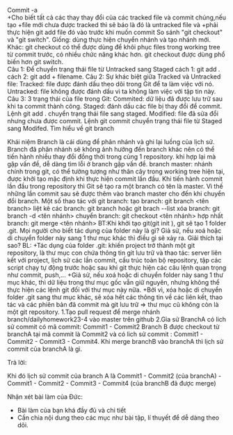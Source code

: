 ﻿Commit -a   
+Cho biết tất cả các thay thay đổi của các  tracked file và commit chúng,nếu tạo
+file mới chưa được tracked thì sẽ báo là đó là untracked file và 
+phải thực hiện git add file đó vào trước khi muốn commit 
So sánh  "git checkout" và "git switch".
 Giống: dùng thực hiện chuyển nhánh và tạo nhánh mới.
 Khác:
 git checkout có thể được dùng để khôi phục files trong working tree từ commit trước, có nhiều chức năng khác hơn.
 git checkout được dùng phổ biến hơn git switch.  
Câu 1: Để chuyển trạng thái file từ Untracked sang Staged
cách 1: git add . 
cách 2: git add + filename. 
Câu 2: Sự khác biệt giữa Tracked và Untracked file:
Tracked: file được đánh dấu theo dõi trong Git để ta làm việc với nó.
Untracked: file không được đánh dấu vì ta không làm việc với tập tin này.
Câu 3: 3 trạng thái của file trong Git:
Commited: dữ liệu đã được lưu trữ sau khi ta commit thành công.
Staged: đánh dấu các file bị thay đổi để commit. Lệnh git add . chuyển trạng thái file sang staged.
Modified: file đã sửa đổi nhưng chưa được commit. Lệnh git commit chuyển trạng thái file từ Staged sang Modifed.
Tìm hiểu về git branch

Khái niệm
Branch là cái dùng để phân nhánh và ghi lại luồng của lịch sử. Branch đã phân nhánh sẽ không ảnh hưởng đến branch khác nên có thể tiến hành nhiều thay đổi đồng thời trong cùng 1 repository.
khi hợp lại mà gặp vấn đề, dễ dàng tìm lỗi ở branch gặp vấn đề.
branch master:
nhánh chính trong git, có thể tưởng tượng như thân cây trong working tree hiện tại, được khởi tạo mặc định khi thực hiện commit lần đầu.
Khi tiến hành commit lần đầu trong repository thì Git sẽ tạo ra một branch có tên là master. Vì thế những lần commit sau sẽ được thêm vào branch master cho đến khi chuyển đổi branch.
Một số thao tác với git branch:
tạo branch: git branch <tên branch>
liệt kê các branch: git branch hoặc git brach --list
xóa branch: git branch -d <tên nhánh>
chuyển branch: git checkout <tên nhánh>
hợp nhất branch: git merge <tên nhánh>
BT:Khi khởi tạo git(git init ), git sẽ tạo 1 folder .git. 
Mọi người cho biết tác dụng của folder này là gì? 
Giả sử, nếu xoá hoặc di chuyển folder này sang 1 thư mục khác thì điều gì sẽ xảy ra.
Giải thích tại sao?
BL:
+Tác dụng của folder .git: khiến project trở thành một git repository, là thư mục con chứa thông tin git lưu trữ và thao tác: server liên kết với project, lịch sử các lần commit, cấu trúc toàn bộ repository, tập các script chạy tự động trước hoặc sau khi git thực hiện các câu lệnh quan trọng như commit, push,...
+Giả sử, nếu xoá hoặc di chuyển folder này sang 1 thư mục khác, thì dữ liệu trong thư mục gốc vẫn giữ nguyên, nhưng không thể thực hiện các lệnh git đối với thư mục này nữa.
+Bởi vì, xóa hoặc di chuyển folder .git sang thư mục khác, sẽ xóa hết các thông tin về các liên kết, thao tác và các phiên bản đã commit mà git lưu trữ => thư mục cũ không còn là một git repository.
1.Tạo pull request để merge nhánh branch/dailyhomework23-4 vào master trên github 2.Gỉa sử BranchA có lich sử commit có mã commit: Commit1 - Commit2 Branch B được checkout từ branchA tại mã commit là Commit2 và có lich sử commit : Commit1 - Commit2 - Commit3 - Commit4. Khi merge branchB vào branchA thì lịch sử commit của branchA là gì.

Trả lời:

Khi đó lịch sử commit của branch A là Commit1 - Commit2 (của branchA) - Commit1 - Commit2 - Commit3 - Commit4 (của branchB đã được merge)

Nhận xét bài làm của Đức:
- Bài làm của bạn khá đầy đủ và chi tiết 
- Cần chia nội dung theo các mục như bài tập, lí thuyết để dễ dàng theo dõi.

